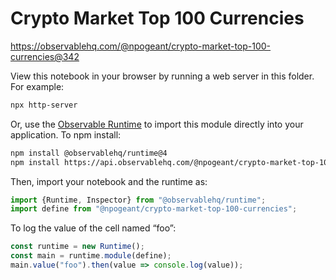 # Crypto Market Top 100 Currencies

https://observablehq.com/@npogeant/crypto-market-top-100-currencies@342

View this notebook in your browser by running a web server in this folder. For
example:

~~~sh
npx http-server
~~~

Or, use the [Observable Runtime](https://github.com/observablehq/runtime) to
import this module directly into your application. To npm install:

~~~sh
npm install @observablehq/runtime@4
npm install https://api.observablehq.com/@npogeant/crypto-market-top-100-currencies@342.tgz?v=3
~~~

Then, import your notebook and the runtime as:

~~~js
import {Runtime, Inspector} from "@observablehq/runtime";
import define from "@npogeant/crypto-market-top-100-currencies";
~~~

To log the value of the cell named “foo”:

~~~js
const runtime = new Runtime();
const main = runtime.module(define);
main.value("foo").then(value => console.log(value));
~~~

